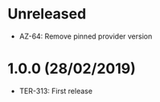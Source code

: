 # Unreleased

* AZ-64: Remove pinned provider version

# 1.0.0 (28/02/2019)

* TER-313: First release
